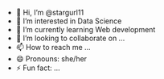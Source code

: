 - 👋 Hi, I’m @stargurl11
- 👀 I’m interested in Data Science 
- 🌱 I’m currently learning Web development 
- 💞️ I’m looking to collaborate on ...
- 📫 How to reach me ...
- 😄 Pronouns: she/her
- ⚡ Fun fact: ...

<!---
stargurl11/stargurl11 is a ✨ special ✨ repository because its `README.md` (this file) appears on your GitHub profile.
You can click the Preview link to take a look at your changes.
--->
